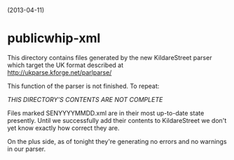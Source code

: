 (2013-04-11)

publicwhip-xml
==============

This directory contains files generated by the new KildareStreet parser which target the UK format described
at http://ukparse.kforge.net/parlparse/

This function of the parser is not finished. To repeat:

*THIS DIRECTORY'S CONTENTS ARE NOT COMPLETE*

Files marked SENYYYYMMDD.xml are in their most up-to-date state presently.  Until we successfully add their contents to KildareStreet we don't yet know exactly how correct they are. 

On the plus side, as of tonight they're generating no errors and no warnings in our parser.



